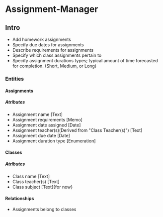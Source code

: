 # Assignment-Manager
## Intro
* Add homework assignments
* Specify due dates for assignments
* Describe requirements for assignments
* Specify which class assignments pertain to
* Specify assignment durations types; typical amount of time forecasted for completion. (Short, Medium, or Long)

### Entities

#### Assignments

##### Atributes
* Assignment name [Text]
* Assignment requirements [Memo]
* Assignment date assigned [Date]
* Assignment teacher(s)(Derived from "Class Teacher(s)") [Text]
* Assignment due date [Date]
* Assignment duration type [Enumeration]

#### Classes

##### Atributes
* Class name [Text]
* Class teacher(s) [Text]
* Class subject [Text]{for now}



#### Relationships
* Assignments belong to classes
